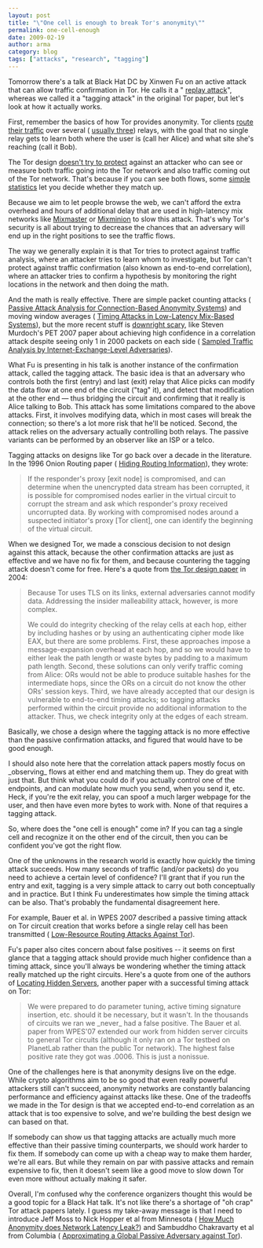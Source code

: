 ```yaml
---
layout: post
title: "\"One cell is enough to break Tor's anonymity\""
permalink: one-cell-enough
date: 2009-02-19
author: arma
category: blog
tags: ["attacks", "research", "tagging"]
---
```


Tomorrow there's a talk at Black Hat DC by Xinwen Fu on an active attack that can allow traffic confirmation in Tor. He calls it a " [replay attack](http://www.cs.uml.edu/~xinwenfu/paper/ICC08_Fu.pdf)", whereas we called it a "tagging attack" in the original Tor paper, but let's look at how it actually works.

First, remember the basics of how Tor provides anonymity. Tor clients [route their traffic](https://www.torproject.org/images/htw2.png) over several ( [usually three](https://wiki.torproject.org/noreply/TheOnionRouter/TorFAQ#VariablePathLength)) relays, with the goal that no single relay gets to learn both where the user is (call her Alice) and what site she's reaching (call it Bob).

The Tor design [doesn't try to protect](https://www.torproject.org/svn/trunk/doc/design-paper/tor-design.html#subsec:threat-model) against an attacker who can see or measure both traffic going into the Tor network and also traffic coming out of the Tor network. That's because if you can see both flows, some [simple statistics](http://freehaven.net/anonbib/#danezis:pet2004) let you decide whether they match up.

Because we aim to let people browse the web, we can't afford the extra overhead and hours of additional delay that are used in high-latency mix networks like [Mixmaster](http://freehaven.net/anonbib/#mixmaster-spec) or [Mixminion](http://freehaven.net/anonbib/#minion-design) to slow this attack. That's why Tor's security is all about trying to decrease the chances that an adversary will end up in the right positions to see the traffic flows.

The way we generally explain it is that Tor tries to protect against traffic analysis, where an attacker tries to learn whom to investigate, but Tor can't protect against traffic confirmation (also known as end-to-end correlation), where an attacker tries to confirm a hypothesis by monitoring the right locations in the network and then doing the math.

And the math is really effective. There are simple packet counting attacks ( [Passive Attack Analysis for Connection-Based Anonymity Systems](http://freehaven.net/anonbib/#SS03)) and moving window averages ( [Timing Attacks in Low-Latency Mix-Based Systems](http://freehaven.net/anonbib/#timing-fc2004)), but the more recent stuff is [downright scary](http://www.lightbluetouchpaper.org/2007/05/28/sampled-traffic-analysis-by-internet-exchange-level-adversaries/), like Steven Murdoch's PET 2007 paper about achieving high confidence in a correlation attack despite seeing only 1 in 2000 packets on each side ( [Sampled Traffic Analysis by Internet-Exchange-Level Adversaries](http://freehaven.net/anonbib/#murdoch-pet2007)).

What Fu is presenting in his talk is another instance of the confirmation attack, called the tagging attack. The basic idea is that an adversary who controls both the first (entry) and last (exit) relay that Alice picks can modify the data flow at one end of the circuit ("tag" it), and detect that modification at the other end — thus bridging the circuit and confirming that it really is Alice talking to Bob. This attack has some limitations compared to the above attacks. First, it involves modifying data, which in most cases will break the connection; so there's a lot more risk that he'll be noticed. Second, the attack relies on the adversary actually controlling both relays. The passive variants can be performed by an observer like an ISP or a telco.

Tagging attacks on designs like Tor go back over a decade in the literature. In the 1996 Onion Routing paper ( [Hiding Routing Information](http://freehaven.net/anonbib/#onion-routing:ih96)), they wrote:

> If the responder's proxy [exit node] is compromised, and can determine when the unencrypted data stream has been corrupted, it is possible for compromised nodes earlier in the virtual circuit to corrupt the stream and ask which responder's proxy received uncorrupted data. By working with compromised nodes around a suspected initiator's proxy [Tor client], one can identify the beginning of the virtual circuit.

When we designed Tor, we made a conscious decision to not design against this attack, because the other confirmation attacks are just as effective and we have no fix for them, and because countering the tagging attack doesn't come for free. Here's a quote from [the Tor design paper](https://www.torproject.org/svn/trunk/doc/design-paper/tor-design.html#subsec:integrity-checking) in 2004:

> Because Tor uses TLS on its links, external adversaries cannot modify data. Addressing the insider malleability attack, however, is more complex.
>
> We could do integrity checking of the relay cells at each hop, either by including hashes or by using an authenticating cipher mode like EAX, but there are some problems. First, these approaches impose a message-expansion overhead at each hop, and so we would have to either leak the path length or waste bytes by padding to a maximum path length. Second, these solutions can only verify traffic coming from Alice: ORs would not be able to produce suitable hashes for the intermediate hops, since the ORs on a circuit do not know the other ORs' session keys. Third, we have already accepted that our design is vulnerable to end-to-end timing attacks; so tagging attacks performed within the circuit provide no additional information to the attacker. Thus, we check integrity only at the edges of each stream.

Basically, we chose a design where the tagging attack is no more effective than the passive confirmation attacks, and figured that would have to be good enough.

I should also note here that the correlation attack papers mostly focus on \_observing\_ flows at either end and matching them up. They do great with just that. But think what you could do if you actually control one of the endpoints, and can modulate how much you send, when you send it, etc. Heck, if you're the exit relay, you can spoof a much larger webpage for the user, and then have even more bytes to work with. None of that requires a tagging attack.

So, where does the "one cell is enough" come in? If you can tag a single cell and recognize it on the other end of the circuit, then you can be confident you've got the right flow.

One of the unknowns in the research world is exactly how quickly the timing attack succeeds. How many seconds of traffic (and/or packets) do you need to achieve a certain level of confidence? I'll grant that if you run the entry and exit, tagging is a very simple attack to carry out both conceptually and in practice. But I think Fu underestimates how simple the timing attack can be also. That's probably the fundamental disagreement here.

For example, Bauer et al. in WPES 2007 described a passive timing attack on Tor circuit creation that works before a single relay cell has been transmitted ( [Low-Resource Routing Attacks Against Tor](http://freehaven.net/anonbib/#bauer:wpes2007)).

Fu's paper also cites concern about false positives -- it seems on first glance that a tagging attack should provide much higher confidence than a timing attack, since you'll always be wondering whether the timing attack really matched up the right circuits. Here's a quote from one of the authors of [Locating Hidden Servers](http://freehaven.net/anonbib/#hs-attack06), another paper with a successful timing attack on Tor:

> We were prepared to do parameter tuning, active timing signature insertion, etc. should it be necessary, but it wasn't. In the thousands of circuits we ran we \_never\_ had a false positive. The Bauer et al. paper from WPES'07 extended our work from hidden server circuits to general Tor circuits (although it only ran on a Tor testbed on PlanetLab rather than the public Tor network). The highest false positive rate they got was .0006. This is just a nonissue.

One of the challenges here is that anonymity designs live on the edge. While crypto algorithms aim to be so good that even really powerful attackers still can't succeed, anonymity networks are constantly balancing performance and efficiency against attacks like these. One of the tradeoffs we made in the Tor design is that we accepted end-to-end correlation as an attack that is too expensive to solve, and we're building the best design we can based on that.

If somebody can show us that tagging attacks are actually much more effective than their passive timing counterparts, we should work harder to fix them. If somebody can come up with a cheap way to make them harder, we're all ears. But while they remain on par with passive attacks and remain expensive to fix, then it doesn't seem like a good move to slow down Tor even more without actually making it safer.

Overall, I'm confused why the conference organizers thought this would be a good topic for a Black Hat talk. It's not like there's a shortage of "oh crap" Tor attack papers lately. I guess my take-away message is that I need to introduce Jeff Moss to Nick Hopper et al from Minnesota ( [How Much Anonymity does Network Latency Leak?](http://freehaven.net/anonbib/#tissec-latency-leak)) and Sambuddho Chakravarty et al from Columbia ( [Approximating a Global Passive Adversary against Tor](http://www.google.com/search?q=columbia+global+passive+adversary+tor)).

